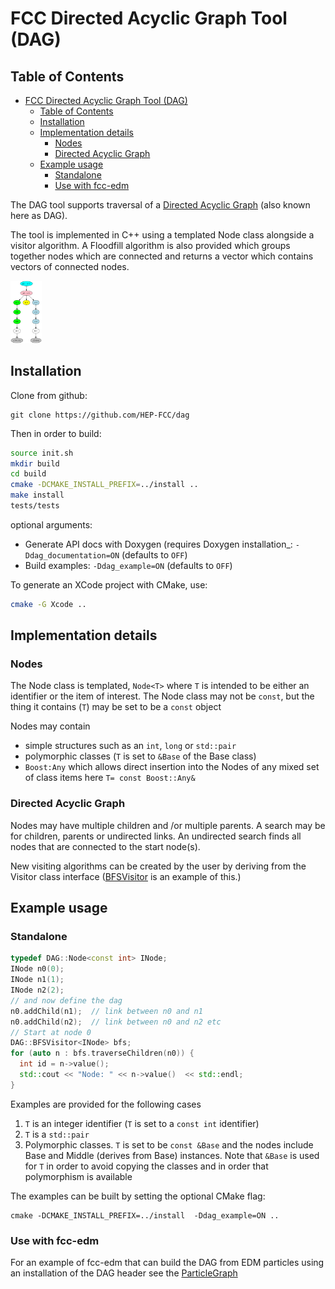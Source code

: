 # FCC Directed Acyclic Graph Tool (DAG)

## Table of Contents
<!-- TOC -->

- [FCC Directed Acyclic Graph Tool (DAG)](#fcc-directed-acyclic-graph-tool-dag)
    - [Table of Contents](#table-of-contents)
    - [Installation](#installation)
    - [Implementation details](#implementation-details)
        - [Nodes](#nodes)
        - [Directed Acyclic Graph](#directed-acyclic-graph)
    - [Example usage](#example-usage)
        - [Standalone](#standalone)
        - [Use with fcc-edm](#use-with-fcc-edm)

<!-- /TOC -->

The DAG tool supports traversal of a [Directed Acyclic Graph](https://en.wikipedia.org/wiki/Directed_acyclic_graph) (also known here as DAG).

The tool is implemented in C++ using a templated Node class alongside a visitor algorithm.
A Floodfill algorithm is also provided which groups together nodes which are connected and returns a vector which contains vectors of connected nodes.

<img src="./doc/event_dag.png" alt="Drawing" style="width: 50px;"/>


## Installation

Clone from github:

```
git clone https://github.com/HEP-FCC/dag
```

Then in order to build:

```bash
source init.sh
mkdir build
cd build
cmake -DCMAKE_INSTALL_PREFIX=../install ..
make install
tests/tests
```

optional arguments:
 * Generate API docs with Doxygen (requires Doxygen installation_: `-Ddag_documentation=ON` (defaults to `OFF`)
 * Build examples: `-Ddag_example=ON` (defaults to `OFF`)

To generate an XCode project with CMake, use:

```bash
cmake -G Xcode ..
```

## Implementation details

### Nodes

The Node class is templated,  `Node<T>` where `T` is intended to be either an identifier or the item of interest.
The Node class may not be `const`, but the thing it contains (`T`) may be set to be a `const` object

Nodes may contain
 * simple structures such as an `int`, `long` or `std::pair`
 * polymorphic classes (`T` is set to `&Base` of the Base class)
 * `Boost:Any`  which allows direct insertion into the Nodes of any mixed set of class items
	  here `T= const Boost::Any&`

### Directed Acyclic Graph

Nodes may have multiple children and /or multiple parents.
A search may be for children, parents or undirected links.
An undirected search finds all nodes that are connected to the start node(s).

New visiting algorithms can be created by the user by deriving from the Visitor class interface ([BFSVisitor](https://github.com/HEP-FCC/dag/blob/master/dag/dag/DirectedAcyclicGraph.h#L119) is an example of this.)

## Example usage

### Standalone
```c++
typedef DAG::Node<const int> INode;
INode n0(0);
INode n1(1);
INode n2(2);
// and now define the dag
n0.addChild(n1);  // link between n0 and n1
n0.addChild(n2);  // link between n0 and n2 etc
// Start at node 0
DAG::BFSVisitor<INode> bfs;
for (auto n : bfs.traverseChildren(n0)) {
  int id = n->value();
  std::cout << "Node: " << n->value()  << std::endl;
}
```

Examples are provided for the following cases
 1. `T` is an integer identifier (`T` is set to a `const int` identifier)
 2. `T` is a `std::pair`
 3. Polymorphic classes.
 	`T` is set to be `const &Base` and the nodes include Base and Middle (derives from Base) instances.
 	Note that `&Base` is used for `T` in order to avoid copying the classes and in order that polymorphism is available

The examples can be built by setting the optional CMake flag:

```
cmake -DCMAKE_INSTALL_PREFIX=../install  -Ddag_example=ON ..
```

### Use with fcc-edm
For an example of fcc-edm that can build the DAG from EDM particles using an installation of the DAG header see the [ParticleGraph](https://github.com/HEP-FCC/fcc-edm/blob/master/utilities/ParticleGraph.h)
